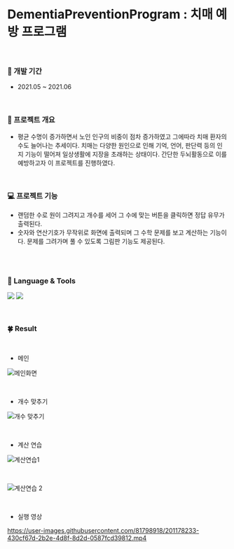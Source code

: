 # DementiaPreventionProgram : 치매 예방 프로그램
<br/>


### 📆 개발 기간
- 2021.05 ~ 2021.06

<br/>

### 📑 프로젝트 개요
- 평균 수명이 증가하면서 노인 인구의 비중이 점차 증가하였고 그에따라 치매 환자의 수도 늘어나는 추세이다. 치매는 다양한 원인으로 인해 기억, 언어, 판단력 등의 인지 기능이 떨어져 일상생활에 지장을 초래하는 상태이다. 간단한 두뇌활동으로 이를 예방하고자 이 프로젝트를 진행하였다.

<br/>

### 💻 프로젝트 기능
- 랜덤한 수로 원이 그려지고 개수를 세어 그 수에 맞는 버튼을 클릭하면 정답 유무가 출력된다.
- 숫자와 연산기호가 무작위로 화면에 출력되며 그 수학 문제를 보고 계산하는 기능이다. 문제를 그려가며 풀 수 있도록 그림판 기능도 제공된다.

<br/>

<br/>

### 👀 Language & Tools
<img src="https://img.shields.io/badge/Java-ffffff?style=flat&logo=Eclipse IDE&logoColor=2C2255"/>       <!-- 자바 -->
<img src="https://img.shields.io/badge/Android Studio-3DDC84?style=flat&logo=Android&logoColor=ffffff"/>                  <!-- 안드로이드 스튜디오-->


<br/>

### 🍀 Result

<br/>

- 메인 <br/>

![메인화면](https://user-images.githubusercontent.com/81798918/200767750-a74844bd-d6b7-4c2e-97c2-81d64c12817f.JPG)

<br/>

- 개수 맞추기 <br/>

![개수 맞추기](https://user-images.githubusercontent.com/81798918/200767669-d5ad0aca-3a0e-422e-bd6d-ba3917be7ddb.JPG)

<br/>

- 계산 연습 <br/>

![계산연습1](https://user-images.githubusercontent.com/81798918/200767831-19526b88-3f34-43c3-be40-fd882226ecbb.JPG)

<br/>

![계산연습 2](https://user-images.githubusercontent.com/81798918/200767692-1239fbd0-a58c-43b9-9cd5-e0bb106f307b.JPG)

<br/>

- 실행 영상


https://user-images.githubusercontent.com/81798918/201178233-430cf67d-2b2e-4d8f-8d2d-0587fcd39812.mp4


